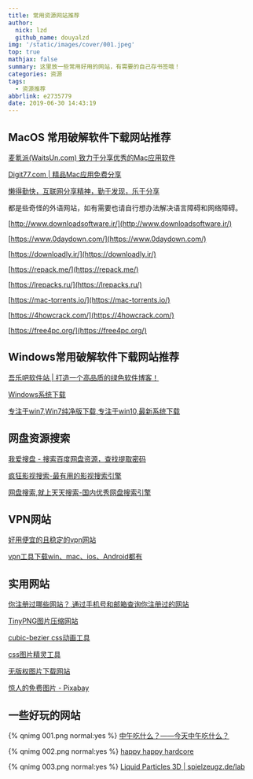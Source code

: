 ```yaml
---
title: 常用资源网站推荐
author:
  nick: lzd
  github_name: douyalzd
img: '/static/images/cover/001.jpeg'
top: true
mathjax: false
summary: 这里放一些常用好用的网站，有需要的自己存书签哦！
categories: 资源
tags:
  - 资源推荐
abbrlink: e2735779
date: 2019-06-30 14:43:19
---
```


##  MacOS 常用破解软件下载网站推荐
[麦氪派(WaitsUn.com) 致力于分享优秀的Mac应用软件](https://www.waitsun.com)

[Digit77.com | 精品Mac应用免费分享](https://www.digit77.com)

[懒得勤快，互联网分享精神，勤于发现，乐于分享](https://masuit.com)

都是些奇怪的外语网站，如有需要也请自行想办法解决语言障碍和网络障碍。

[http://www.downloadsoftware.ir/](http://www.downloadsoftware.ir/)

[https://www.0daydown.com/](https://www.0daydown.com/)

[https://downloadly.ir/](https://downloadly.ir/)

[https://repack.me/](https://repack.me/)

[https://lrepacks.ru/](https://lrepacks.ru/)

[https://mac-torrents.io/](https://mac-torrents.io/)

[https://4howcrack.com/](https://4howcrack.com/)

[https://free4pc.org/](https://free4pc.org/)

##  Windows常用破解软件下载网站推荐
[吾乐吧软件站 | 打造一个高品质的绿色软件博客！](http://www.wuleba.com/)

[Windows系统下载](http://msdn.itellyou.cn/?lang=zh-cn)

[专注于win7,Win7纯净版下载,专注于win10,最新系统下载](http://www.newxitong.com/)

## 网盘资源搜索
[我爱搜盘 - 搜索百度网盘资源，查找提取密码](https://www.52sopan.com/)

[疯狂影视搜索-最有用的影视搜索引擎](http://ifkdy.com/)

[网盘搜索,就上天天搜索-国内优秀网盘搜索引擎](http://www.daysou.com/)

##  VPN网站
[好用便宜的且稳定的vpn网站](https://www.thatseed.org)

[vpn工具下载win、mac、ios、Android都有](https://github.com/Shadowsocks-Wiki/shadowsocks)

## 实用网站
[你注册过哪些网站？,通过手机号和邮箱查询你注册过的网站](https://www.reg007.com/)

[TinyPNG图片压缩网站](https://tinypng.com/)

[cubic-bezier css动画工具](https://cubic-bezier.com/#.17,.67,.83,.67)

[css图片精灵工具](http://www.spritecow.com/)

[无版权图片下载网站](https://www.pexels.com/)

[惊人的免费图片 - Pixabay](https://pixabay.com/zh/)

## 一些好玩的网站
{% qnimg 001.png normal:yes %}
[中午吃什么？——今天中午吃什么？](https://www.zwcsm.com/)

{% qnimg 002.png normal:yes %}
[happy happy hardcore](https://happyhappyhardcore.com/)

{% qnimg 003.png normal:yes %}
[Liquid Particles 3D | spielzeugz.de/lab ](http://www.spielzeugz.de/html5/liquid-particles-3D)



